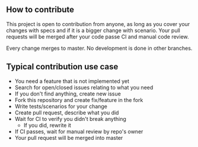 ## How to contribute

This project is open to contribution from anyone, as long as you cover your changes with specs and if it is a bigger change with scenario. Your pull requests will be merged after your code passe CI and manual code review.

Every change merges to master. No development is done in other branches.

## Typical contribution use case

- You need a feature that is not implemented yet
- Search for open/closed issues relating to what you need
- If you don't find anything, create new issue
- Fork this repository and create fix/feature in the fork
- Write tests/scenarios for your change
- Create pull request, describe what you did
- Wait for CI to verify you didn't break anything
    - If you did, rewrite it
- If CI passes, wait for manual review by repo's owner
- Your pull request will be merged into master
